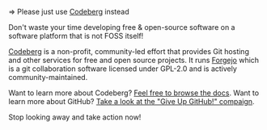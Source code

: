  => Please just use [Codeberg](https://codeberg.org) instead

Don't waste your time developing free & open-source software on a software platform that is
not FOSS itself!

[Codeberg](https://codeberg.org/) is a non-profit, community-led effort that
provides Git hosting and other services for free and open source projects.
It runs [Forgejo](https://forgejo.org/) which is a git collaboration software
licensed under GPL-2.0 and is actively community-maintained.

Want to learn more about Codeberg? [Feel free to browse the docs](https://docs.codeberg.org/getting-started/what-is-codeberg/).
Want to learn more about GitHub? [Take a look at the "Give Up GitHub!"
compaign](https://sfconservancy.org/GiveUpGitHub/).

Stop looking away and take action now!
